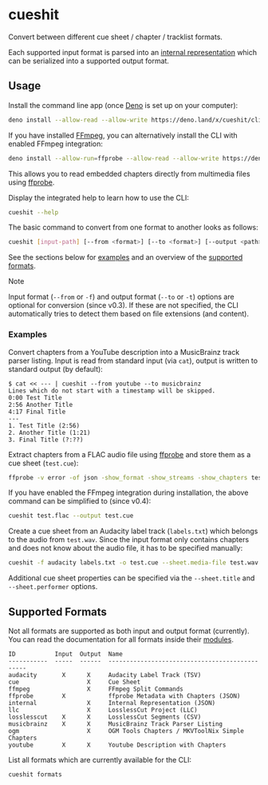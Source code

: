 # cueshit

Convert between different cue sheet / chapter / tracklist formats.

Each supported input format is parsed into an [internal representation] which can be serialized into a supported output format.

## Usage

Install the command line app (once [Deno] is set up on your computer):

```sh
deno install --allow-read --allow-write https://deno.land/x/cueshit/cli.ts
```

If you have installed [FFmpeg], you can alternatively install the CLI with enabled FFmpeg integration:

```sh
deno install --allow-run=ffprobe --allow-read --allow-write https://deno.land/x/cueshit/cli.ts
```

This allows you to read embedded chapters directly from multimedia files using [ffprobe].

Display the integrated help to learn how to use the CLI:

```sh
cueshit --help
```

The basic command to convert from one format to another looks as follows:

```sh
cueshit [input-path] [--from <format>] [--to <format>] [--output <path>]
```

See the sections below for [examples](#examples) and an overview of the [supported formats](#supported-formats).

> [!NOTE]
> Input format (`--from` or `-f`) and output format (`--to` or `-t`) options are optional for conversion (since v0.3).
> If these are not specified, the CLI automatically tries to detect them based on file extensions (and content).

### Examples

Convert chapters from a YouTube description into a MusicBrainz track parser listing.
Input is read from standard input (via `cat`), output is written to standard output (by default):

```
$ cat << --- | cueshit --from youtube --to musicbrainz
Lines which do not start with a timestamp will be skipped.
0:00 Test Title
2:56 Another Title
4:17 Final Title
---
1. Test Title (2:56)
2. Another Title (1:21)
3. Final Title (?:??)
```

Extract chapters from a FLAC audio file using [ffprobe] and store them as a cue sheet (`test.cue`):

```sh
ffprobe -v error -of json -show_format -show_streams -show_chapters test.flac | cueshit -o test.cue
```

If you have enabled the FFmpeg integration during installation, the above command can be simplified to (since v0.4):

```sh
cueshit test.flac --output test.cue
```

Create a cue sheet from an Audacity label track (`labels.txt`) which belongs to the audio from `test.wav`.
Since the input format only contains chapters and does not know about the audio file, it has to be specified manually:

```sh
cueshit -f audacity labels.txt -o test.cue --sheet.media-file test.wav
```

Additional cue sheet properties can be specified via the `--sheet.title` and `--sheet.performer` options.

## Supported Formats

Not all formats are supported as both input and output format (currently).
You can read the documentation for all formats inside their [modules](https://deno.land/x/cueshit/format).

```
ID           Input  Output  Name
-----------  -----  ------  -----------------------------------------------
audacity       X      X     Audacity Label Track (TSV)
cue                   X     Cue Sheet
ffmpeg                X     FFmpeg Split Commands
ffprobe        X            ffprobe Metadata with Chapters (JSON)
internal              X     Internal Representation (JSON)
llc                   X     LosslessCut Project (LLC)
losslesscut    X      X     LosslessCut Segments (CSV)
musicbrainz    X      X     MusicBrainz Track Parser Listing
ogm                   X     OGM Tools Chapters / MKVToolNix Simple Chapters
youtube        X      X     Youtube Description with Chapters
```

List all formats which are currently available for the CLI:

```sh
cueshit formats
```

[Deno]: https://deno.com/
[internal representation]: https://deno.land/x/cueshit/cuesheet.ts?s=CueSheet
[FFmpeg]: https://ffmpeg.org/
[ffprobe]: https://ffmpeg.org/ffprobe.html
